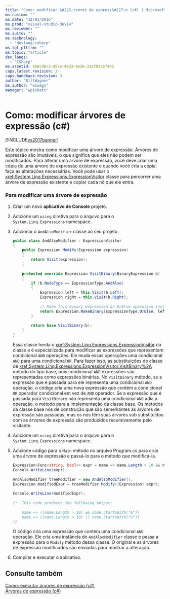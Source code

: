 ```yaml
---
title: "Como: modificar &#225;rvores de express&#227;o (c#) | Microsoft Docs"
ms.custom: ""
ms.date: "12/03/2016"
ms.prod: "visual-studio-dev14"
ms.reviewer: ""
ms.suite: ""
ms.technology: 
  - "devlang-csharp"
ms.tgt_pltfrm: ""
ms.topic: "article"
dev_langs: 
  - "CSharp"
ms.assetid: 9b0cd8c2-457e-4833-9e36-31e79545f442
caps.latest.revision: 3
caps.handback.revision: 3
author: "BillWagner"
ms.author: "wiwagn"
manager: "wpickett"
---
```

# Como: modificar &#225;rvores de express&#227;o (c#)
[!INCLUDE[vs2017banner](../../../../csharp/includes/vs2017banner.md)]

Este tópico mostra como modificar uma árvore de expressão. Árvores de expressão são imutáveis, o que significa que eles não podem ser modificados. Para alterar uma árvore de expressão, você deve criar uma cópia de uma árvore de expressão existente e quando você cria a cópia, faça as alterações necessárias. Você pode usar o <xref:System.Linq.Expressions.ExpressionVisitor> classe para percorrer uma árvore de expressão existente e copiar cada nó que ele entra.  
  
### Para modificar uma árvore de expressão  
  
1.  Criar um novo **aplicativo de Console** projeto.  
  
2.  Adicione um `using` diretiva para o arquivo para o `System.Linq.Expressions` namespace.  
  
3.  Adicionar o `AndAlsoModifier` classe ao seu projeto.  
  
    ```c#  
    public class AndAlsoModifier : ExpressionVisitor  
    {  
        public Expression Modify(Expression expression)  
        {  
            return Visit(expression);  
        }  
  
        protected override Expression VisitBinary(BinaryExpression b)  
        {  
            if (b.NodeType == ExpressionType.AndAlso)  
            {  
                Expression left = this.Visit(b.Left);  
                Expression right = this.Visit(b.Right);  
  
                // Make this binary expression an OrElse operation instead of an AndAlso operation.  
                return Expression.MakeBinary(ExpressionType.OrElse, left, right, b.IsLiftedToNull, b.Method);  
            }  
  
            return base.VisitBinary(b);  
        }  
    }  
    ```  
  
     Essa classe herda o <xref:System.Linq.Expressions.ExpressionVisitor> da classe e é especializada para modificar as expressões que representam condicional `AND` operações. Ele muda essas operações uma condicional `AND` para uma condicional `OR`. Para fazer isso, as substituições de classe de <xref:System.Linq.Expressions.ExpressionVisitor.VisitBinary%2A> método do tipo base, pois condicional `AND` expressões são representadas como expressões binárias. No `VisitBinary` método, se a expressão que é passada para ele representa uma condicional `AND` operação, o código cria uma nova expressão que contém a condicional `OR` operador condicional em vez de `AND` operador. Se a expressão que é passada para `VisitBinary` não representa uma condicional `AND` adia a operação, o método para a implementação da classe base. Os métodos da classe base nós de construção que são semelhantes as árvores de expressão são passadas, mas os nós têm suas árvores sub substituídos com as árvores de expressão são produzidos recursivamente pelo visitante.  
  
4.  Adicione um `using` diretiva para o arquivo para o `System.Linq.Expressions` namespace.  
  
5.  Adicione código para o `Main` método no arquivo Program.cs para criar uma árvore de expressão e passá\-lo para o método que modificá\-la.  
  
    ```c#  
    Expression<Func<string, bool>> expr = name => name.Length > 10 && name.StartsWith("G");  
    Console.WriteLine(expr);  
  
    AndAlsoModifier treeModifier = new AndAlsoModifier();  
    Expression modifiedExpr = treeModifier.Modify((Expression) expr);  
  
    Console.WriteLine(modifiedExpr);  
  
    /*  This code produces the following output:  
  
        name => ((name.Length > 10) && name.StartsWith("G"))  
        name => ((name.Length > 10) || name.StartsWith("G"))  
    */  
    ```  
  
     O código cria uma expressão que contém uma condicional `AND` operação. Ele cria uma instância do `AndAlsoModifier` classe e passa a expressão para o `Modify` método dessa classe. O original e as árvores de expressão modificados são enviadas para mostrar a alteração.  
  
6.  Compilar e executar o aplicativo.  
  
## Consulte também  
 [Como: executar árvores de expressão \(c\#\)](../Topic/How%20to:%20Execute%20Expression%20Trees%20\(C%23\).md)   
 [Árvores de expressão \(c\#\)](../../../../csharp/programming-guide/concepts/expression-trees/index.md)